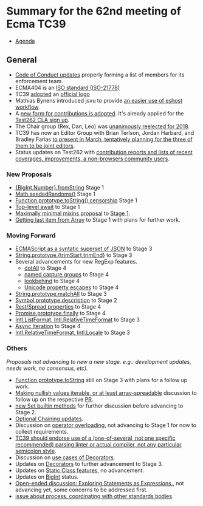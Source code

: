 # Summary for the 62nd meeting of Ecma TC39

- [Agenda](https://github.com/tc39/agendas/blob/master/2018/01.md)

## General

- [Code of Conduct updates](jan-23.md#13iie-code-of-conduct-committee-update-prs-call-for-participants) properly forming a list of members for its enforcement team.
- ECMA404 is an [ISO standard (ISO-21778)](jan-23.md#9-ecma404-status-updates)
- TC39 [adopted](jan-23.md#13ia-tc39-logo) an [official logo](https://github.com/tc39/logo)
- Mathias Bynens introduced jsvu to provide [an easier use of eshost workflow](jan-23.md#13iia-making-eshost-workflow-more-accessible-with-jsvu)
- A [new form for contributions is adopted](jan-23.md#13iig-invited-expertspecification-contributor-forms). It's already applied for the [Test262 CLA sign up](http://tc39.github.io/Test262-cla/).
- The Chair group (Rex, Dan, Leo) was [unanimously reelected for 2018](jan-24.md#6i-chair-group-in-2018).
- TC39 has now an Editor Group with Brian Terlson, Jordan Harbard, and Bradley Farias [to present in March, tentatively planning for the three of them to be joint editors](jan-24.md#6ii-editor-group).
- Status updates on Test262 with [contribution reports and lists of recent coverages, improvements, a non-browsers community users](jan-23.md#11-Test262-status-updates).

### New Proposals

- [{BigInt,Number}.fromString](jan-23.md#13iic-bigintnumberfromstring-for-stage-1) Stage 1
- [Math.seededRandoms()](jan-23.md#13iif-mathseededrandoms-for-stage-1) Stage 1
- [Function.prototype.toString() censorship](jan-23.md#functionprototypetostring-censorship-for-stage-1) Stage 1
- [Top-level await](jan-24.md#13iiil-top-level-await-for-stage-0) to Stage 1
- [Maximally minimal mixins proposal](jan-23.md#13iiie-maximally-minimal-mixins-proposal) to [Stage 1](jan-24.md#revisiting-mixins-vs-protocols-proposal).
- [Getting last item from Array](jan-24.md#13iiim-getting-last-item-from-array-for-stage-2) to Stage 1 with plans for further work.

### Moving Forward

- [ECMAScript as a syntatic superset of JSON](jan-23.md#13iib-make-ecmascript-a-syntactic-superset-of-json-for-stage-3) to Stage 3
- [String.prototype.{trimStart,trimEnd}](jan-23.md#13iid-stringprototypetrimstarttrimend-for-stage-3) to Stage 3
- Several advancements for new RegExp features.
    - [dotAll](jan-23.md#13iij-regexp-lookbehind-assertions-for-stage-4) to Stage 4
    - [named capture groups](jan-23.md#13iij-regexp-lookbehind-assertions-for-stage-4) to Stage 4
    - [lookbehind](jan-24.md#13iij-regexp-lookbehind-assertions-for-stage-4) to Stage 4
    - [Unicode property escapes](jan-24.md#13iik-regexp-unicode-property-escapes-for-stage-4) to Stage 4
- [String.prototype.matchAll](jan-23.md#13iiib-stringprototypematchall-for-stage-3) to Stage 3
- [Symbol.prototype.description](jan-23.md#13iiid-symbolprototypedescription) to Stage 2
- [Rest/Spread properties](jan-23.md#restspread-properties-for-stage-4) to Stage 4
- [Promise.prototype.finally](jan-24.md#13iiia-promiseprototypefinally-for-stage-4) to Stage 4
- [Intl.ListFormat, Intl.RelativeTimeFormat](jan-24.md#13iiio-intl-proposals-for-stage-3-intllistformat-intlrelativetimeformat) to Stage 3
- [Async Iteration](jan-25.md#13iih-async-iteration-for-stage-4) to Stage 4
- [Intl.RelativeTimeFormat, Intl.Locale](jan-25.md#13iiio-intlrelativetimeformat-intllocale-for-stage-3) to Stage 3

### Others

_Proposals not advancing to new a new stage. e.g.: development updates, needs work, no consensus, etc)._

- [Function.prototype.toString](jan-23.md#13iiic-functionprototypetostring-pr-for-stage-4) still on Stage 3 with plans for a follow up work.
- [Making nullish values iterable, or at least array-spreadable](jan-23.md#13iiif-pr-making-nullish-values-iterable-or-at-least-array-spreadable) discussion to follow up on the respective [PR](https://github.com/tc39/ecma262/pull/1069).
- [new Set builtin methods](jan-23.md#13iiik-new-set-builtin-methods-for-stage-2) for further discussion before advancing to Stage 2.
- [Optional Chaining updates](jan-24.md#13iiin-optional-chaining-update).
- Discussion on [operator overloading](jan-24.md#13vd-operator-overloading-for-stage-1), not advancing to Stage 1 for now to collect requirements.
- [TC39 should endorse use of a (one-of-several, not one specific recommended) parsing linter or actual compiler, not any particular semicolon style](jan-24.md#15iiia-tc39-should-endorse-use-of-a-one-of-several-not-one-specific-recommended-parsing-linter-or-actual-compiler-not-any-particular-semicolon-style).
- Discussion on [use cases of Decorators](jan-24.md#13iiij-decorators-use-cases).
- Updates on [Decorators](jan-25.md#13vc-decorators-towards-stage-3) to further advancement to Stage 3.
- Updates on [Static Class features](jan-25.md#13vb-static-class-features-proposal), no advancement.
- Updates on [BigInt](jan-25.md#13va-bigint-status-update-significant-recent-change) status.
- [Open-ended discussion: Exploring Statements as Expressions.](jan-25.md#open-ended-discussion-exploring-statements-as-expressions), not advancing yet, some concerns to be addressed first.
- [issue about process, coordinating with other standards bodies](jan-25.md#issue-about-process-coordinating-with-other-standards-bodies).
